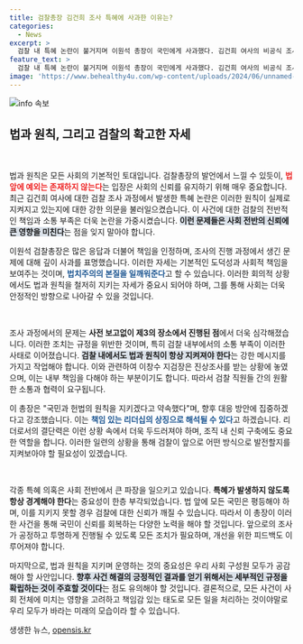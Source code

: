 ```yaml
---
title: 검찰총장 김건희 조사 특혜에 사과한 이유는?
categories:
  - News
excerpt: >
  검찰 내 특혜 논란이 불거지며 이원석 총장이 국민에게 사과했다. 김건희 여사의 비공식 조사로 ‘총장 패싱’ 논란이 발생했고, 이창수 서울중앙지검장은 진상조사를 받게 됐다. 총장의 거취도 주목받고 있다.
feature_text: >
  검찰 내 특혜 논란이 불거지며 이원석 총장이 국민에게 사과했다. 김건희 여사의 비공식 조사로 ‘총장 패싱’ 논란이 발생했고, 이창수 서울중앙지검장은 진상조사를 받게 됐다. 총장의 거취도 주목받고 있다.
image: 'https://www.behealthy4u.com/wp-content/uploads/2024/06/unnamed-file.png'
---
```


<p><img src="https://www.behealthy4u.com/wp-content/uploads/2024/06/unnamed-file.png" alt="info 속보" /></p>

<h2 data-ke-size="size26">법과 원칙, 그리고 검찰의 확고한 자세</h2>

<p data-ke-size="size16">&nbsp;</p>

<p>법과 원칙은 모든 사회의 기본적인 토대입니다. 검찰총장의 발언에서 느낄 수 있듯이, <b><span style="color: #ee2323;">법 앞에 예외는 존재하지 않는다</span></b>는 입장은 사회의 신뢰를 유지하기 위해 매우 중요합니다. 최근 김건희 여사에 대한 검찰 조사 과정에서 발생한 특혜 논란은 이러한 원칙이 실제로 지켜지고 있는지에 대한 강한 의문을 불러일으켰습니다. 이 사건에 대한 검찰의 전반적인 책임과 소통 부족은 더욱 논란을 가중시켰습니다. <b><span style="background-color: #21538527;">이런 문제들은 사회 전반의 신뢰에 큰 영향을 미친다</span></b>는 점을 잊지 말아야 합니다.</p>

<p>이원석 검찰총장은 많은 응답과 더불어 책임을 인정하며, 조사의 진행 과정에서 생긴 문제에 대해 깊이 사과를 표명했습니다. 이러한 자세는 기본적인 도덕성과 사회적 책임을 보여주는 것이며, <b><span style="color: #1a5490;">법치주의의 본질을 일깨워준다</span></b>고 할 수 있습니다. 이러한 회의적 상황에서도 법과 원칙을 철저히 지키는 자세가 중요시 되어야 하며, 그를 통해 사회는 더욱 안정적인 방향으로 나아갈 수 있을 것입니다.</p>

<p data-ke-size="size16">&nbsp;</p>

<p>조사 과정에서의 문제는 <b><span style="ee2323;">사전 보고없이 제3의 장소에서 진행된 점</span></b>에서 더욱 심각해졌습니다. 이러한 조치는 규정을 위반한 것이며, 특히 검찰 내부에서의 소통 부족이 이러한 사태로 이어졌습니다. <b><span style="background-color: #21538527;">검찰 내에서도 법과 원칙이 항상 지켜져야 한다</span></b>는 강한 메시지를 가지고 작업해야 합니다. 이와 관련하여 이창수 지검장은 진상조사를 받는 상황에 놓였으며, 이는 내부 책임을 다해야 하는 부분이기도 합니다. 따라서 검찰 직원들 간의 원활한 소통과 협력이 요구됩니다.</p>

<p>이 총장은 "국민과 헌법의 원칙을 지키겠다고 약속했다"며, 향후 대응 방안에 집중하겠다고 강조했습니다. 이는 <b><span style="color: #1a5490;">책임 있는 리더십의 상징으로 해석될 수 있다</span></b>고 하겠습니다. 리더로서의 결단력은 이런 상황 속에서 더욱 두드러져야 하며, 조직 내 신뢰 구축에도 중요한 역할을 합니다. 이러한 일련의 상황을 통해 검찰이 앞으로 어떤 방식으로 발전할지를 지켜보아야 할 필요성이 있겠습니다.</p>

<p data-ke-size="size16">&nbsp;</p>

<p>각종 특혜 의혹은 사회 전반에서 큰 파장을 일으키고 있습니다. <b><span style="ee2323;">특혜가 발생하지 않도록 항상 경계해야 한다</span></b>는 중요성이 한층 부각되었습니다. 법 앞에 모든 국민은 평등해야 하며, 이를 지키지 못할 경우 검찰에 대한 신뢰가 깨질 수 있습니다. 따라서 이 총장이 이러한 사건을 통해 국민이 신뢰를 회복하는 다양한 노력을 해야 할 것입니다. 앞으로의 조사가 공정하고 투명하게 진행될 수 있도록 모든 조치가 필요하며, 개선을 위한 피드백도 이루어져야 합니다.</p>

<p>마지막으로, 법과 원칙을 지키며 운영하는 것의 중요성은 우리 사회 구성원 모두가 공감해야 할 사안입니다. <b><span style="background-color: #21538527;">향후 사건 해결의 긍정적인 결과를 얻기 위해서는 세부적인 규정을 확립하는 것이 주효할 것이다</span></b>는 점도 유의해야 할 것입니다. 결론적으로, 모든 사건이 사회 전체에 미치는 영향을 고려하고 책임감 있는 태도로 모든 일을 처리하는 것이야말로 우리 모두가 바라는 미래의 모습이라 할 수 있습니다.</p>
생생한 뉴스, <a href="https://opensis.kr" rel="dofollow">opensis.kr</a>


